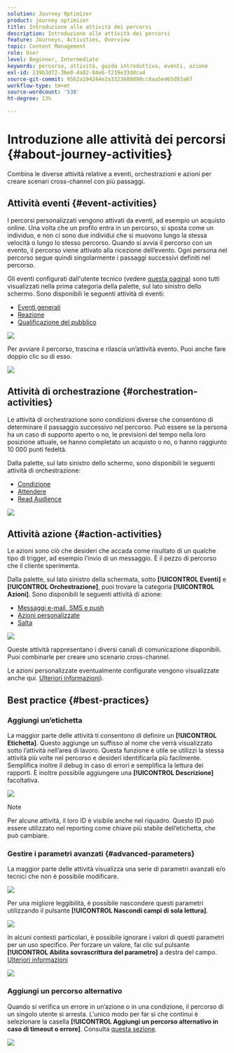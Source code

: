 ```yaml
---
solution: Journey Optimizer
product: journey optimizer
title: Introduzione alle attività dei percorsi
description: Introduzione alle attività dei percorsi
feature: Journeys, Activities, Overview
topic: Content Management
role: User
level: Beginner, Intermediate
keywords: percorso, attività, guida introduttiva, eventi, azione
exl-id: 239b3d72-3be0-4a82-84e6-f219e33ddca4
source-git-commit: 9562a194244e2a3323680d98cc8aa5ed65d93a67
workflow-type: tm+mt
source-wordcount: '538'
ht-degree: 13%

---
```


# Introduzione alle attività dei percorsi {#about-journey-activities}

Combina le diverse attività relative a eventi, orchestrazioni e azioni per creare scenari cross-channel con più passaggi.

## Attività eventi {#event-activities}

I percorsi personalizzati vengono attivati da eventi, ad esempio un acquisto online. Una volta che un profilo entra in un percorso, si sposta come un individuo, e non ci sono due individui che si muovono lungo la stessa velocità o lungo lo stesso percorso. Quando si avvia il percorso con un evento, il percorso viene attivato alla ricezione dell’evento. Ogni persona nel percorso segue quindi singolarmente i passaggi successivi definiti nel percorso.

Gli eventi configurati dall&#39;utente tecnico (vedere [questa pagina](../event/about-events.md)) sono tutti visualizzati nella prima categoria della palette, sul lato sinistro dello schermo. Sono disponibili le seguenti attività di eventi:

* [Eventi generali](../building-journeys/general-events.md)
* [Reazione](../building-journeys/reaction-events.md)
* [Qualificazione del pubblico](../building-journeys/audience-qualification-events.md)

![](assets/journey43.png)

Per avviare il percorso, trascina e rilascia un’attività evento. Puoi anche fare doppio clic su di esso.

![](assets/journey44.png)

## Attività di orchestrazione {#orchestration-activities}

Le attività di orchestrazione sono condizioni diverse che consentono di determinare il passaggio successivo nel percorso. Può essere se la persona ha un caso di supporto aperto o no, le previsioni del tempo nella loro posizione attuale, se hanno completato un acquisto o no, o hanno raggiunto 10 000 punti fedeltà.

Dalla palette, sul lato sinistro dello schermo, sono disponibili le seguenti attività di orchestrazione:

* [Condizione](../building-journeys/condition-activity.md)
* [Attendere](../building-journeys/wait-activity.md)
* [Read Audience](../building-journeys/read-audience.md)

![](assets/journey49.png)

## Attività azione {#action-activities}

Le azioni sono ciò che desideri che accada come risultato di un qualche tipo di trigger, ad esempio l’invio di un messaggio. È il pezzo di percorso che il cliente sperimenta.

Dalla palette, sul lato sinistro della schermata, sotto **[!UICONTROL Eventi]** e **[!UICONTROL Orchestrazione]**, puoi trovare la categoria **[!UICONTROL Azioni]**. Sono disponibili le seguenti attività di azione:

* [Messaggi e-mail, SMS e push](../building-journeys/journeys-message.md)
* [Azioni personalizzate](../building-journeys/using-custom-actions.md)
* [Salta](../building-journeys/jump.md)

![](assets/journey58.png)

Queste attività rappresentano i diversi canali di comunicazione disponibili. Puoi combinarle per creare uno scenario cross-channel.

Le azioni personalizzate eventualmente configurate vengono visualizzate anche qui. [Ulteriori informazioni](../building-journeys/using-custom-actions.md)).

## Best practice {#best-practices}

### Aggiungi un’etichetta

La maggior parte delle attività ti consentono di definire un **[!UICONTROL Etichetta]**. Questo aggiunge un suffisso al nome che verrà visualizzato sotto l’attività nell’area di lavoro. Questa funzione è utile se utilizzi la stessa attività più volte nel percorso e desideri identificarla più facilmente. Semplifica inoltre il debug in caso di errori e semplifica la lettura dei rapporti. È inoltre possibile aggiungere una **[!UICONTROL Descrizione]** facoltativa.

![](assets/journey-action-label.png)

>[!NOTE]
>
>Per alcune attività, il loro ID è visibile anche nel riquadro. Questo ID può essere utilizzato nel reporting come chiave più stabile dell’etichetta, che può cambiare.

### Gestire i parametri avanzati {#advanced-parameters}

La maggior parte delle attività visualizza una serie di parametri avanzati e/o tecnici che non è possibile modificare.

![](assets/journey-advanced-parameters.png)

Per una migliore leggibilità, è possibile nascondere questi parametri utilizzando il pulsante **[!UICONTROL Nascondi campi di sola lettura]**.

![](assets/journey-hide-read-only-fields.png)

In alcuni contesti particolari, è possibile ignorare i valori di questi parametri per un uso specifico. Per forzare un valore, fai clic sul pulsante **[!UICONTROL Abilita sovrascrittura del parametro]** a destra del campo. [Ulteriori informazioni](../configuration/primary-email-addresses.md#journey-parameters)

![](assets/journey-enable-parameter-override.png)

### Aggiungi un percorso alternativo

Quando si verifica un errore in un’azione o in una condizione, il percorso di un singolo utente si arresta. L&#39;unico modo per far sì che continui è selezionare la casella **[!UICONTROL Aggiungi un percorso alternativo in caso di timeout o errore]**. Consulta [questa sezione](../building-journeys/using-the-journey-designer.md#paths).

![](assets/journey42.png)
